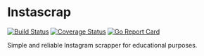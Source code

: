 # Instascrap

[![Build Status](https://travis-ci.org/johnny-debt/instascrap.svg?branch=master)](https://travis-ci.org/johnny-debt/instascrap) 
[![Coverage Status](https://coveralls.io/repos/github/johnny-debt/instascrap/badge.svg?branch=t1-add-coverals-integration)](https://coveralls.io/github/johnny-debt/instascrap?branch=master)
[![Go Report Card](https://goreportcard.com/badge/github.com/johnny-debt/instascrap)](https://goreportcard.com/badge/github.com/johnny-debt/instascrap)

Simple and reliable Instagram scrapper for educational purposes.
